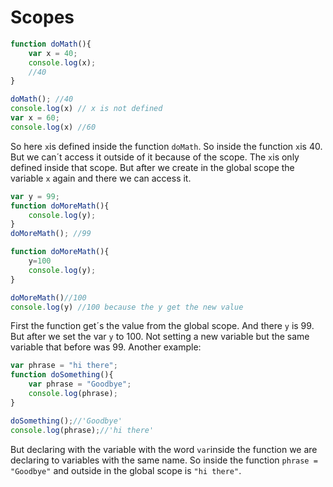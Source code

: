 <h1>Scopes</h1>

```javascript
function doMath(){
    var x = 40;
    console.log(x);
    //40
}

doMath(); //40
console.log(x) // x is not defined
var x = 60;
console.log(x) //60
```

So here `x`is defined inside the function `doMath`. So inside the function `x`is 40. But we can´t access it outside of it because of the scope. The `x`is only defined inside that scope. But after we create in the global scope the variable `x` again and there we can access it.

```javascript
var y = 99;
function doMoreMath(){
    console.log(y);
}
doMoreMath(); //99

function doMoreMath(){
    y=100
    console.log(y);
}

doMoreMath()//100
console.log(y) //100 because the y get the new value
```

First the function get´s the value from the global scope. And there `y` is 99. But after we set the var `y` to 100. Not setting a new variable but the same variable that before was 99.
Another example:


```javascript
var phrase = "hi there";
function doSomething(){
    var phrase = "Goodbye";
    console.log(phrase);
}

doSomething();//'Goodbye'
console.log(phrase);//'hi there' 

```
But declaring with the variable with the word `var`inside the function we are declaring to variables with the same name. 
So inside the function `phrase = "Goodbye"` and outside in the global scope is `"hi there"`.




